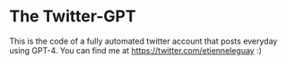 # The Twitter-GPT

This is the code of a fully automated twitter account that posts everyday using GPT-4.
You can find me at https://twitter.com/etienneleguay :)
